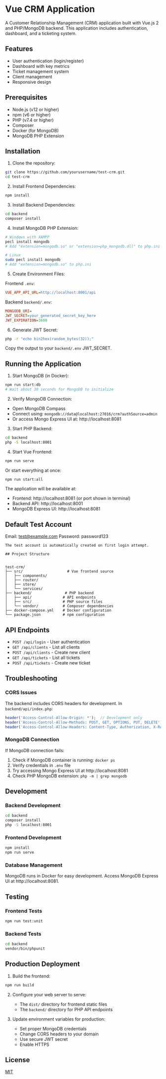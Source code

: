 # Vue CRM Application

A Customer Relationship Management (CRM) application built with Vue.js 2 and PHP/MongoDB backend. This application includes authentication, dashboard, and a ticketing system.

## Features

- User authentication (login/register)
- Dashboard with key metrics
- Ticket management system
- Client management
- Responsive design

## Prerequisites

- Node.js (v12 or higher)
- npm (v6 or higher)
- PHP (v7.4 or higher)
- Composer
- Docker (for MongoDB)
- MongoDB PHP Extension

## Installation

1. Clone the repository:
```bash
git clone https://github.com/yourusername/test-crm.git
cd test-crm
```

2. Install Frontend Dependencies:
```bash
npm install
```

3. Install Backend Dependencies:
```bash
cd backend
composer install
```

4. Install MongoDB PHP Extension:
```bash
# Windows with XAMPP
pecl install mongodb
# Add "extension=mongodb.so" or "extension=php_mongodb.dll" to php.ini

# Linux
sudo pecl install mongodb
# Add "extension=mongodb.so" to php.ini
```

5. Create Environment Files:

Frontend `.env`:
```ini
VUE_APP_API_URL=http://localhost:8001/api
```

Backend `backend/.env`:
```ini
MONGODB_URI=
JWT_SECRET=your_generated_secret_key_here
JWT_EXPIRATION=3600
```

6. Generate JWT Secret:
```bash
php -r "echo bin2hex(random_bytes(32));"
```
Copy the output to your `backend/.env` JWT_SECRET.


## Running the Application

1. Start MongoDB (in Docker):
```bash
npm run start:db
# Wait about 30 seconds for MongoDB to initialize
```

2. Verify MongoDB Connection:
- Open MongoDB Compass
- Connect using: `mongodb://data@localhost:27016/crm?authSource=admin`
- Or access Mongo Express UI at: http://localhost:8081

3. Start PHP Backend:
```bash
cd backend
php -S localhost:8001
```

4. Start Vue Frontend:
```bash
npm run serve
```

Or start everything at once:
```bash
npm run start:all
```

The application will be available at:
- Frontend: http://localhost:8081 (or port shown in terminal)
- Backend API: http://localhost:8001
- MongoDB Express UI: http://localhost:8081

## Default Test Account

Email: test@example.com
Password: password123
```
The test account is automatically created on first login attempt.

## Project Structure


test-crm/
├── src/                    # Vue frontend source
│   ├── components/
│   ├── router/
│   ├── store/
│   └── services/
├── backend/               # PHP backend
│   ├── api/              # API endpoints
│   ├── src/              # PHP source files
│   └── vendor/           # Composer dependencies
├── docker-compose.yml    # Docker configuration
└── package.json          # npm configuration
```

## API Endpoints

- `POST /api/login` - User authentication
- `GET /api/clients` - List all clients
- `POST /api/clients` - Create new client
- `GET /api/tickets` - List all tickets
- `POST /api/tickets` - Create new ticket

## Troubleshooting

### CORS Issues
The backend includes CORS headers for development. In `backend/api/index.php`:
```php
header('Access-Control-Allow-Origin: *');  // Development only
header('Access-Control-Allow-Methods: POST, GET, OPTIONS, PUT, DELETE');
header('Access-Control-Allow-Headers: Content-Type, Authorization, X-Requested-With');
```

### MongoDB Connection
If MongoDB connection fails:
1. Check if MongoDB container is running: `docker ps`
2. Verify credentials in `.env` file
3. Try accessing Mongo Express UI at http://localhost:8081
4. Check PHP MongoDB extension: `php -m | grep mongodb`

## Development

### Backend Development
```bash
cd backend
composer install
php -S localhost:8001
```

### Frontend Development
```bash
npm install
npm run serve
```

### Database Management
MongoDB runs in Docker for easy development. Access MongoDB Express UI at http://localhost:8081.

## Testing

### Frontend Tests
```bash
npm run test:unit
```

### Backend Tests
```bash
cd backend
vendor/bin/phpunit
```

## Production Deployment

1. Build the frontend:
```bash
npm run build
```

2. Configure your web server to serve:
   - The `dist/` directory for frontend static files
   - The `backend/` directory for PHP API endpoints

3. Update environment variables for production:
   - Set proper MongoDB credentials
   - Change CORS headers to your domain
   - Use secure JWT secret
   - Enable HTTPS

## License

[MIT](LICENSE)
